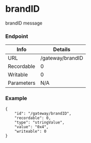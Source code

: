 # brandID

brandID message


### Endpoint

| Info  | Details |
| ------------- | ------------- |
| URL   | /gateway/brandID   |
| Recordable   | 0   |
| Writable   | 0   |
| Parameters  | N/A  |

### Example
```
{
    "id": "/gateway/brandID",
    "recordable": 0,
    "type": "stringValue",
    "value": "0x4",
    "writeable": 0
}
```

